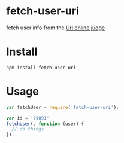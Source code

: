# fetch-user-uri

fetch user info from the [Uri online judge](https://www.urionlinejudge.com.br/)

Install
=======

    npm install fetch-user-uri


Usage
=====

```javascript
var fetchUser = require('fetch-user-uri');

var id = '79091'
fetchUser(, function (user) {
  // do things
});
```
